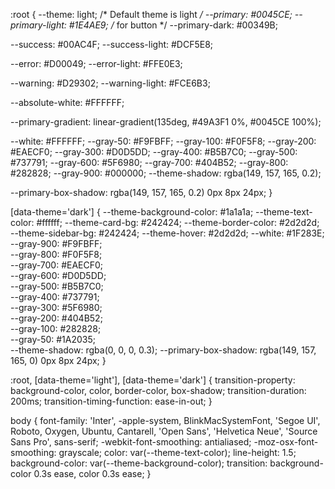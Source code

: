 
:root {
  --theme: light; /* Default theme is light */
  --primary: #0045CE;
  --primary-light: #1E4AE9; /* for button */
  --primary-dark: #00349B;

  --success: #00AC4F;
  --success-light: #DCF5E8;

  --error: #D00049;
  --error-light: #FFE0E3;

  --warning: #D29302;
  --warning-light: #FCE6B3;
  

  --absolute-white: #FFFFFF;


  --primary-gradient: linear-gradient(135deg, #49A3F1 0%, #0045CE 100%);

  --white: #FFFFFF;
  --gray-50: #F9FBFF;
  --gray-100: #F0F5F8;
  --gray-200: #EAECF0;
  --gray-300: #D0D5DD;
  --gray-400: #B5B7C0;
  --gray-500: #737791;
  --gray-600: #5F6980;
  --gray-700: #404B52;
  --gray-800: #282828;
  --gray-900: #000000;
  --theme-shadow: rgba(149, 157, 165, 0.2);

  --primary-box-shadow: rgba(149, 157, 165, 0.2) 0px 8px 24px;
}

[data-theme='dark'] {
  --theme-background-color: #1a1a1a;
  --theme-text-color: #ffffff;
  --theme-card-bg: #242424;
  --theme-border-color: #2d2d2d;
  --theme-sidebar-bg: #242424;
  --theme-hover: #2d2d2d;
  --white: #1F283E;
  --gray-900: #F9FBFF;    
  --gray-800: #F0F5F8;    
  --gray-700: #EAECF0;    
  --gray-600: #D0D5DD;    
  --gray-500: #B5B7C0;    
  --gray-400: #737791;    
  --gray-300: #5F6980;    
  --gray-200: #404B52;    
  --gray-100: #282828;    
  --gray-50: #1A2035;     
  --theme-shadow: rgba(0, 0, 0, 0.3);
  --primary-box-shadow: rgba(149, 157, 165, 0) 0px 8px 24px;
}


:root,
[data-theme='light'],
[data-theme='dark'] {
  transition-property: background-color, color, border-color, box-shadow;
  transition-duration: 200ms;
  transition-timing-function: ease-in-out;
}

body {
  font-family: 'Inter', -apple-system, BlinkMacSystemFont, 'Segoe UI', Roboto,
    Oxygen, Ubuntu, Cantarell, 'Open Sans', 'Helvetica Neue', 'Source Sans Pro', sans-serif;
  -webkit-font-smoothing: antialiased;
  -moz-osx-font-smoothing: grayscale;
  color: var(--theme-text-color);
  line-height: 1.5;
  background-color: var(--theme-background-color);
  transition: background-color 0.3s ease, color 0.3s ease;
}